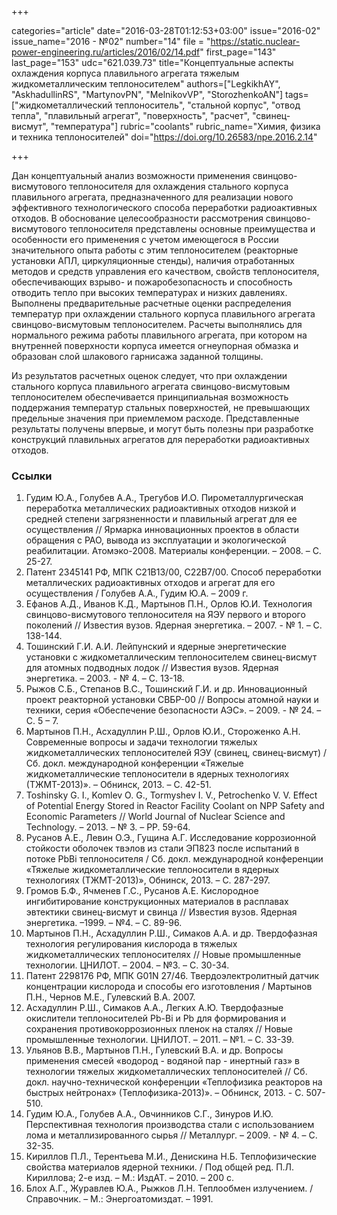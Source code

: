 +++

categories="article"
date="2016-03-28T01:12:53+03:00"
issue="2016-02"
issue_name="2016 - №02"
number="14"
file = "https://static.nuclear-power-engineering.ru/articles/2016/02/14.pdf"
first_page="143"
last_page="153"
udc="621.039.73"
title="Концептуальные аспекты охлаждения корпуса плавильного агрегата тяжелым жидкометаллическим теплоносителем"
authors=["LegkikhAY", "AskhadullinRS", "MartynovPN", "MelnikovVP", "StorozhenkoAN"]
tags=["жидкометаллический теплоноситель", "стальной корпус", "отвод тепла", "плавильный агрегат", "поверхность", "расчет", "свинец-висмут", "температура"]
rubric="coolants"
rubric_name="Химия, физика и техника теплоносителей"
doi="https://doi.org/10.26583/npe.2016.2.14"

+++

Дан концептуальный анализ возможности применения свинцово-висмутового теплоносителя для охлаждения стального корпуса плавильного агрегата, предназначенного для реализации нового эффективного технологического способа переработки радиоактивных отходов. 
В обоснование целесообразности рассмотрения свинцово-висмутового теплоносителя представлены основные преимущества и особенности его применения с учетом имеющегося в России значительного опыта работы с этим теплоносителем (реакторные установки АПЛ, циркуляционные стенды), наличия отработанных методов и средств управления его качеством, свойств теплоносителя, обеспечивающих взрыво- и пожаробезопасность и способность отводить тепло при высоких температурах и низких давлениях. 
Выполнены предварительные расчетные оценки распределения температур при охлаждении стального корпуса плавильного агрегата свинцово-висмутовым теплоносителем. 
Расчеты выполнялись для нормального режима работы плавильного агрегата, при котором на внутренней поверхности корпуса имеется огнеупорная обмазка и образован слой шлакового гарнисажа заданной толщины.

Из результатов расчетных оценок следует, что при охлаждении стального корпуса плавильного агрегата свинцово-висмутовым теплоносителем обеспечивается принципиальная возможность поддержания температур стальных поверхностей, не превышающих предельные значения при приемлемом расходе.
Представленные результаты получены впервые, и могут быть полезны при разработке конструкций плавильных агрегатов для переработки радиоактивных отходов.

### Ссылки

1. Гудим Ю.А., Голубев А.А., Трегубов И.О. Пирометаллургическая переработка металлических радиоактивных отходов низкой и средней степени загрязненности и плавильный агрегат для ее осуществления // Ярмарка инновационных проектов в области обращения с РАО, вывода из эксплуатации и экологической реабилитации. Атомэко-2008. Материалы конференции. – 2008. – С. 25-27.
2. Патент 2345141 РФ, МПК C21B13/00, C22B7/00. Способ переработки металлических радиоактивных отходов и агрегат для его осуществления / Голубев А.А., Гудим Ю.А. – 2009 г.
3. Ефанов А.Д., Иванов К.Д., Мартынов П.Н., Орлов Ю.И. Технология свинцово-висмутового теплоносителя на ЯЭУ первого и второго поколений // Известия вузов. Ядерная энергетика. – 2007. - № 1. – С. 138-144.
4. Тошинский Г.И. А.И. Лейпунский и ядерные энергетические установки с жидкометаллическим теплоносителем свинец-висмут для атомных подводных лодок // Известия вузов. Ядерная энергетика. – 2003. - № 4. – С. 13-18.
5. Рыжов С.Б., Степанов В.С., Тошинский Г.И. и др. Инновационный проект реакторной установки СВБР-00 // Вопросы атомной науки и техники, серия «Обеспечение безопасности АЭС». – 2009. - № 24. – С. 5 – 7.
6. Мартынов П.Н., Асхадуллин Р.Ш., Орлов Ю.И., Стороженко А.Н. Cовременные вопросы и задачи технологии тяжелых жидкометаллических теплоносителей ЯЭУ (свинец, свинец-висмут) / Сб. докл. международной конференции «Тяжелые жидкометаллические теплоносители в ядерных технологиях (ТЖМТ-2013)». – Обнинск, 2013. – C. 42-51.
7. Toshinsky G. I., Komlev O. G., Tormyshev I. V., Petrochenko V. V. Effect of Potential Energy Stored in Reactor Facility Coolant on NPP Safety and Economic Parameters // World Journal of Nuclear Science and Technology. – 2013. – № 3. – PP. 59-64.
8. Русанов А.Е., Левин О.Э., Гущина А.Г. Исследование коррозионной стойкости оболочек твэлов из стали ЭП823 после испытаний в потоке PbBi теплоносителя / Сб. докл. международной конференции «Тяжелые жидкометаллические теплоносители в ядерных технологиях (ТЖМТ-2013)», Обнинск, 2013. – С. 287-297.
9. Громов Б.Ф., Ячменев Г.С., Русанов А.Е. Кислородное ингибитирование конструкционных материалов в расплавах эвтектики свинец-висмут и свинца // Известия вузов. Ядерная энергетика. –1999. – №4. – С. 89-96.
10. Мартынов П.Н., Асхадуллин Р.Ш., Симаков А.А. и др. Твердофазная технология регулирования кислорода в тяжелых жидкометаллических теплоносителях // Новые промышленные технологии. ЦНИЛОТ. – 2004. – №3. – С. 30-34.
11. Патент 2298176 РФ, МПК G01N 27/46. Твердоэлектролитный датчик концентрации кислорода и способы его изготовления / Мартынов П.Н., Чернов М.Е., Гулевский В.А. 2007.
12. Асхадуллин Р.Ш., Симаков А.А., Легких А.Ю. Твердофазные окислители теплоносителей Pb-Bi и Pb для формирования и сохранения противокоррозионных пленок на сталях // Новые промышленные технологии. ЦНИЛОТ. – 2011. – №1. – С. 33-39.
13. Ульянов В.В., Мартынов П.Н., Гулевский В.А. и др. Вопросы применения смесей «водород - водяной пар - инертный газ» в технологии тяжелых жидкометаллических теплоносителей // Сб. докл. научно-технической конференции «Теплофизика реакторов на быстрых нейтронах» (Теплофизика-2013)». – Обнинск, 2013. - С. 507-510.
14. Гудим Ю.А., Голубев А.А., Овчинников С.Г., Зинуров И.Ю. Перспективная технология производства стали с использованием лома и металлизированного сырья // Металлург. – 2009. - № 4. – С. 32-35.
15. Кириллов П.Л., Терентьева М.И., Денискина Н.Б. Теплофизические свойства материалов ядерной техники. / Под общей ред. П.Л. Кириллова; 2-е изд. – М.: ИздАТ. – 2010. – 200 с.
16. Блох А.Г., Журавлев Ю.А., Рыжков Л.Н. Теплообмен излучением. / Справочник. – М.: Энергоатомиздат. – 1991.